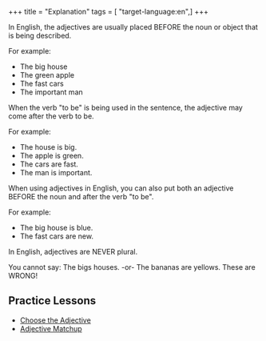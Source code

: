 +++
title = "Explanation"
tags = [ "target-language:en",]
+++

In English, the adjectives are usually placed BEFORE the noun or object
that is being described.

For example:

  - The big house
  - The green apple
  - The fast cars
  - The important man

When the verb "to be" is being used in the sentence, the adjective may
come after the verb to be.

For example:

  - The house is big.
  - The apple is green.
  - The cars are fast.
  - The man is important.

When using adjectives in English, you can also put both an adjective
BEFORE the noun and after the verb "to be".

For example:

  - The big house is blue.
  - The fast cars are new.

In English, adjectives are NEVER plural.

You cannot say: The bigs houses. -or- The bananas are yellows. These are
WRONG\!

## Practice Lessons

  - [Choose the Adjective](/en/Choose_the_Adjective)
  - [Adjective Matchup](/en/Adjective_Match_up)
